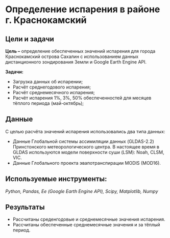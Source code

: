 # Определение испарения в районе г. Краснокамский

## Цели и задачи

**Цель –** определение обеспеченных значений испарения для города Краснокамский острова Сахалин с использованием данных дистанционного зондирования Земли и Google Earth Engine API.

**Задачи:**
- Загрузка данных об испарении;
- Расчёт среднегодового испарения;
- Расчёт среднемесячного испарения;
- Расчёт испарения 1%, 3%, 50% обеспеченностей для месяцев тёплого периода (май-октябрь);    

## Данные

С целью расчёта значений испарения использовались два типа данных:

- Данные Глобальной системы ассимиляции данных (GLDAS-2.2) Принстонского метеорологического центра. В настоящее время в GLDAS используются модели поверхности суши (LSM): Noah, CLSM, VIC.
- Данные Глобального проекта эвапотранспирации MODIS (MOD16).

## Используемые инструменты: 
*Python, Pandas, Eе (Google Earth Engine API), Scipy, Matplotlib, Numpy*

## Результаты
- Рассчитаны среденгодовые и среднемесячные значения испарения.
- Рассчитаны обеспеченные среднемесячные значения и за тёплый период.
